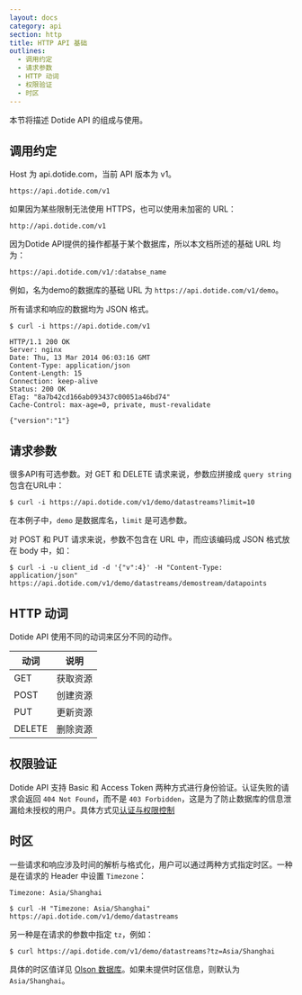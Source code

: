 ```yaml
---
layout: docs
category: api
section: http
title: HTTP API 基础
outlines:
  - 调用约定
  - 请求参数
  - HTTP 动词
  - 权限验证
  - 时区
---
```


本节将描述 Dotide API 的组成与使用。

## 调用约定

Host 为 api.dotide.com，当前 API 版本为 v1。

```
https://api.dotide.com/v1
```

如果因为某些限制无法使用 HTTPS，也可以使用未加密的 URL：

```
http://api.dotide.com/v1
```

因为Dotide API提供的操作都基于某个数据库，所以本文档所述的基础 URL 均为：

```
https://api.dotide.com/v1/:databse_name
```

例如，名为demo的数据库的基础 URL 为 `https://api.dotide.com/v1/demo`。

所有请求和响应的数据均为 JSON 格式。

```
$ curl -i https://api.dotide.com/v1

HTTP/1.1 200 OK
Server: nginx
Date: Thu, 13 Mar 2014 06:03:16 GMT
Content-Type: application/json
Content-Length: 15
Connection: keep-alive
Status: 200 OK
ETag: "8a7b42cd166ab093437c00051a46bd74"
Cache-Control: max-age=0, private, must-revalidate

{"version":"1"}
```


## 请求参数

很多API有可选参数。对 GET 和 DELETE 请求来说，参数应拼接成 `query string` 包含在URL中：

```
$ curl -i https://api.dotide.com/v1/demo/datastreams?limit=10
```

在本例子中，`demo` 是数据库名，`limit` 是可选参数。

对 POST 和 PUT 请求来说，参数不包含在 URL 中，而应该编码成 JSON 格式放在 body 中，如：

```
$ curl -i -u client_id -d '{"v":4}' -H "Content-Type: application/json"  https://api.dotide.com/v1/demo/datastreams/demostream/datapoints
```


## HTTP 动词

Dotide API 使用不同的动词来区分不同的动作。

| 动词        |  说明 |
| ---------- |  ---------- |
| GET        |  获取资源 |
| POST       |  创建资源 |
| PUT        |  更新资源 |
| DELETE     |  删除资源 |


## 权限验证

Dotide API 支持 Basic 和 Access Token 两种方式进行身份验证。认证失败的请求会返回 `404 Not Found`，而不是 `403 Forbidden`，这是为了防止数据库的信息泄漏给未授权的用户。具体方式见[认证与权限控制][auth]


## 时区

一些请求和响应涉及时间的解析与格式化，用户可以通过两种方式指定时区。一种是在请求的 Header 中设置 `Timezone`：

```
Timezone: Asia/Shanghai
```

```
$ curl -H "Timezone: Asia/Shanghai" https://api.dotide.com/v1/demo/datastreams
```

另一种是在请求的参数中指定 `tz`，例如：

```
$ curl https://api.dotide.com/v1/demo/datastreams?tz=Asia/Shanghai
```

具体的时区值详见 [Olson 数据库][olson]。如果未提供时区信息，则默认为 `Asia/Shanghai`。

[auth]: /docs/v1/basics/auth.html
[olson]: https://en.wikipedia.org/wiki/List_of_tz_database_time_zones
